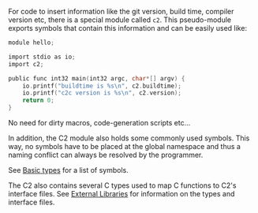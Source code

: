 
For code to insert information like the git version, build time, compiler version etc,
there is a special module called `c2`. This pseudo-module exports symbols that contain
this information and can be easily used like:

```c
module hello;

import stdio as io;
import c2;

public func int32 main(int32 argc, char*[] argv) {
    io.printf("buildtime is %s\n", c2.buildtime);
    io.printf("c2c version is %s\n", c2.version);
    return 0;
}
```
No need for dirty macros, code-generation scripts etc...

In addition, the C2 module also holds some commonly used symbols. This way, no symbols
have to be placed at the global namespace and thus a naming conflict can always be
resolved by the programmer.

See [Basic types](../language/basic_types.md) for a list of symbols.

The C2 also contains several C types used to map C functions to C2's interface files.
See [External Libraries](libraries/) for information on the types and interface files.

